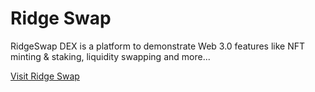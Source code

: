 # Ridge Swap

RidgeSwap DEX is a platform to demonstrate Web 3.0 features like NFT minting & staking, liquidity swapping and more...

<a href="https://www.ridgeswap.com" target="_blank">
Visit Ridge Swap
</a>
